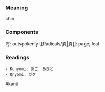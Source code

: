 ### Meaning

chin

### Components

咢: outspokenly [[Radicals/頁|頁]]: page; leaf

### Readings

```
- Kunyomi: あご、あぎと
- Onyomi: ガク
```

#kanji